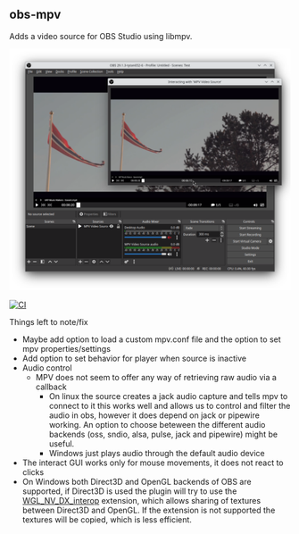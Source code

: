 ## obs-mpv

Adds a video source for OBS Studio using libmpv.

![screenshot](./screenshot.png)

[![CI](https://github.com/univrsal/obs-mpv/actions/workflows/push.yaml/badge.svg)](https://github.com/univrsal/obs-mpv/actions/workflows/push.yaml)

Things left to note/fix
- Maybe add option to load a custom mpv.conf file and the option to set mpv properties/settings
- Add option to set behavior for player when source is inactive
- Audio control
    - MPV does not seem to offer any way of retrieving raw audio via a callback
        - On linux the source creates a jack audio capture and tells mpv to connect to it
          this works well and allows us to control and filter the audio in obs, however
          it does depend on jack or pipewire working. An option to choose beteween
          the different audio backends (oss, sndio, alsa, pulse, jack and pipewire)
          might be useful.
        - Windows just plays audio through the default audio device
- The interact GUI works only for mouse movements, it does not react to clicks
- On Windows both Direct3D and OpenGL backends of OBS are supported, if Direct3D is used the plugin will try to use the [WGL_NV_DX_interop](https://registry.khronos.org/OpenGL/extensions/NV/WGL_NV_DX_interop.txt)
  extension, which allows sharing of textures between Direct3D and OpenGL. If the extension is not supported the textures will be copied, which is less efficient.
